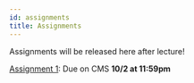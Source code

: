 ```yaml
---
id: assignments
title: Assignments
---
```


Assignments will be released here after lecture!

[Assignment 1](./assignment1): Due on CMS **10/2 at 11:59pm**
